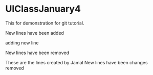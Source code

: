 # UIClassJanuary4
This for demonstration for git tutorial.




New lines have been added


<p>adding new line</p>

New lines have been removed

These are the lines created by Jamal
New lines have been changes removed
